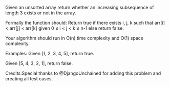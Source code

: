 
Given an unsorted array return whether an increasing subsequence of length 3 exists or not in the array.


Formally the function should:
Return true if there exists i, j, k
such that arr[i] &lt; arr[j] &lt; arr[k] given 0 &le; i &lt; j &lt; k &le; n-1
else return false.



Your algorithm should run in O(n) time complexity and O(1) space complexity.


Examples:
Given [1, 2, 3, 4, 5],
return true.


Given [5, 4, 3, 2, 1],
return false.


Credits:Special thanks to @DjangoUnchained for adding this problem and creating all test cases.